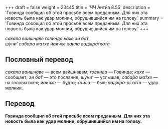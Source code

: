 +++
draft = false
weight = 23445
title = 'ЧЧ Антйа 8.55'
description = 'Говинда сообщил об этой просьбе всем преданным. Для них эта новость была как удар молнии, обрушившийся им на голову.'
summary = 'Говинда сообщил об этой просьбе всем преданным. Для них эта новость была как удар молнии, обрушившийся им на голову.'
+++

_сакала ваишн̣аве говинда кахе эи ба̄т  
ш́уни’ саба̄ра ма̄тхе йаичхе хаила ваджра̄гха̄та_

## Пословный перевод

_сакала_ _ваишн̣аве_ — всем вайшнавам; _говинда_ — Говинда; _кахе_ — сообщает; _эи_ _ба̄т_ — это послание; _ш́уни’_ — услышав; _саба̄ра_ _ма̄тхе_ — на головы всех; _йаичхе_ — будто; _хаила_ — был; _ваджра_\-_а̄гха̄та_ — удар молнии.

## Перевод

**Говинда сообщил об этой просьбе всем преданным. Для них эта новость была как удар молнии, обрушившийся им на голову.**
